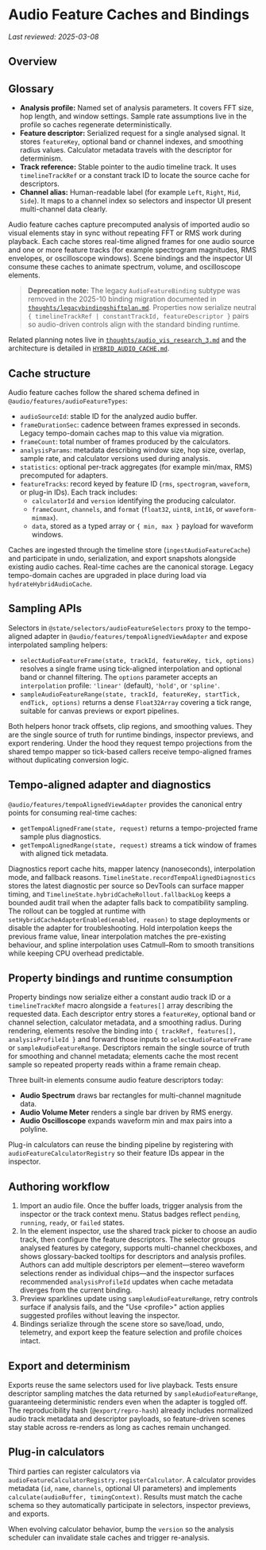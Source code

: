 # Audio Feature Caches and Bindings

_Last reviewed: 2025-03-08_

## Overview

## Glossary

- **Analysis profile:** Named set of analysis parameters.
  It covers FFT size, hop length, and window settings.
  Sample rate assumptions live in the profile so caches regenerate deterministically.
- **Feature descriptor:** Serialized request for a single analysed signal.
  It stores `featureKey`, optional band or channel indexes, and smoothing radius values.
  Calculator metadata travels with the descriptor for determinism.
- **Track reference:** Stable pointer to the audio timeline track.
  It uses `timelineTrackRef` or a constant track ID to locate the source cache for descriptors.
- **Channel alias:** Human-readable label (for example `Left`, `Right`, `Mid`, `Side`).
  It maps to a channel index so selectors and inspector UI present multi-channel data clearly.

Audio feature caches capture precomputed analysis of imported audio so visual elements stay in sync
without repeating FFT or RMS work during playback. Each cache stores real-time aligned frames for one
audio source and one or more feature tracks (for example spectrogram magnitudes, RMS envelopes, or
oscilloscope windows). Scene bindings and the inspector UI consume these caches to animate spectrum,
volume, and oscilloscope elements.

> **Deprecation note:** The legacy `AudioFeatureBinding` subtype was removed in the 2025-10 binding
> migration documented in [`thoughts/legacybindingshiftplan.md`](../thoughts/legacybindingshiftplan.md).
> Properties now serialize neutral `{ timelineTrackRef | constantTrackId, featureDescriptor }` pairs
> so audio-driven controls align with the standard binding runtime.

Related planning notes live in [`thoughts/audio_vis_research_3.md`](../thoughts/audio_vis_research_3.md)
and the architecture is detailed in [`HYBRID_AUDIO_CACHE.md`](./HYBRID_AUDIO_CACHE.md).

## Cache structure

Audio feature caches follow the shared schema defined in `@audio/features/audioFeatureTypes`:

- `audioSourceId`: stable ID for the analyzed audio buffer.
- `frameDurationSec`: cadence between frames expressed in seconds. Legacy tempo-domain caches map to
  this value via migration.
- `frameCount`: total number of frames produced by the calculators.
- `analysisParams`: metadata describing window size, hop size, overlap, sample rate, and calculator
  versions used during analysis.
- `statistics`: optional per-track aggregates (for example min/max, RMS) precomputed for adapters.
- `featureTracks`: record keyed by feature ID (`rms`, `spectrogram`, `waveform`, or plug-in IDs).
  Each track includes:
  - `calculatorId` and `version` identifying the producing calculator.
  - `frameCount`, `channels`, and `format` (`float32`, `uint8`, `int16`, or `waveform-minmax`).
  - `data`, stored as a typed array or `{ min, max }` payload for waveform windows.

Caches are ingested through the timeline store (`ingestAudioFeatureCache`) and participate in undo,
serialization, and export snapshots alongside existing audio caches. Real-time caches are the
canonical storage. Legacy tempo-domain caches are upgraded in place during load via
`hydrateHybridAudioCache`.

## Sampling APIs

Selectors in `@state/selectors/audioFeatureSelectors` proxy to the tempo-aligned adapter in
`@audio/features/tempoAlignedViewAdapter` and expose interpolated sampling helpers:

- `selectAudioFeatureFrame(state, trackId, featureKey, tick, options)` resolves a single frame using
  tick-aligned interpolation and optional band or channel filtering. The `options` parameter accepts
  an `interpolation` profile: `'linear'` (default), `'hold'`, or `'spline'`.
- `sampleAudioFeatureRange(state, trackId, featureKey, startTick, endTick, options)` returns a dense
  `Float32Array` covering a tick range, suitable for canvas previews or export pipelines.

Both helpers honor track offsets, clip regions, and smoothing values. They are the single source of
truth for runtime bindings, inspector previews, and export rendering. Under the hood they request
tempo projections from the shared tempo mapper so tick-based callers receive tempo-aligned frames
without duplicating conversion logic.

## Tempo-aligned adapter and diagnostics

`@audio/features/tempoAlignedViewAdapter` provides the canonical entry points for consuming real-time
caches:

- `getTempoAlignedFrame(state, request)` returns a tempo-projected frame sample plus diagnostics.
- `getTempoAlignedRange(state, request)` streams a tick window of frames with aligned tick metadata.

Diagnostics report cache hits, mapper latency (nanoseconds), interpolation mode, and fallback reasons.
`TimelineState.recordTempoAlignedDiagnostics` stores the latest diagnostic per source so DevTools can
surface mapper timing, and `TimelineState.hybridCacheRollout.fallbackLog` keeps a bounded audit trail
when the adapter falls back to compatibility sampling. The rollout can be toggled at runtime with
`setHybridCacheAdapterEnabled(enabled, reason)` to stage deployments or disable the adapter for
troubleshooting. Hold interpolation keeps the previous frame value, linear interpolation matches the
pre-existing behaviour, and spline interpolation uses Catmull–Rom to smooth transitions while keeping
CPU overhead predictable.

## Property bindings and runtime consumption

Property bindings now serialize either a constant audio track ID or a `timelineTrackRef` macro
alongside a `features[]` array describing the requested data. Each descriptor entry stores a
`featureKey`, optional band or channel selection, calculator metadata, and a smoothing radius. During
rendering, elements resolve the binding into `{ trackRef, features[], analysisProfileId }` and forward
those inputs to `selectAudioFeatureFrame` or `sampleAudioFeatureRange`. Descriptors remain the single
source of truth for smoothing and channel metadata; elements cache the most recent sample so repeated
property reads within a frame remain cheap.

Three built-in elements consume audio feature descriptors today:

- **Audio Spectrum** draws bar rectangles for multi-channel magnitude data.
- **Audio Volume Meter** renders a single bar driven by RMS energy.
- **Audio Oscilloscope** expands waveform min and max pairs into a polyline.

Plug-in calculators can reuse the binding pipeline by registering with
`audioFeatureCalculatorRegistry` so their feature IDs appear in the inspector.

## Authoring workflow

1. Import an audio file. Once the buffer loads, trigger analysis from the inspector or the track
   context menu. Status badges reflect `pending`, `running`, `ready`, or `failed` states.
2. In the element inspector, use the shared track picker to choose an audio track, then configure the
   feature descriptors. The selector groups analysed features by category, supports multi-channel
   checkboxes, and shows glossary-backed tooltips for descriptors and analysis profiles. Authors can
   add multiple descriptors per element—stereo waveform selections render as individual chips—and the
   inspector surfaces recommended `analysisProfileId` updates when cache metadata diverges from the
   current binding.
3. Preview sparklines update using `sampleAudioFeatureRange`, retry controls surface if analysis fails,
   and the "Use &lt;profile&gt;" action applies suggested profiles without leaving the inspector.
4. Bindings serialize through the scene store so save/load, undo, telemetry, and export keep the feature
   selection and profile choices intact.

## Export and determinism

Exports reuse the same selectors used for live playback. Tests ensure descriptor sampling matches the
data returned by `sampleAudioFeatureRange`, guaranteeing deterministic renders even when the adapter is
toggled off. The reproducibility hash (`@export/repro-hash`) already includes normalized audio track
metadata and descriptor payloads, so feature-driven scenes stay stable across re-renders as long as
caches remain unchanged.

## Plug-in calculators

Third parties can register calculators via `audioFeatureCalculatorRegistry.registerCalculator`. A
calculator provides metadata (`id`, `name`, `channels`, optional UI parameters) and implements
`calculate(audioBuffer, timingContext)`. Results must match the cache schema so they automatically
participate in selectors, inspector previews, and exports.

When evolving calculator behavior, bump the `version` so the analysis scheduler can invalidate stale
caches and trigger re-analysis.
